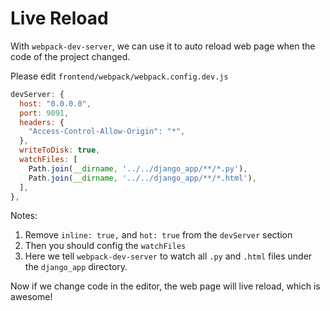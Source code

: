 # Live Reload

With `webpack-dev-server`, we can use it to auto reload web page when the code of the project changed.

Please edit `frontend/webpack/webpack.config.dev.js`

```js
devServer: {
  host: "0.0.0.0",
  port: 9091,
  headers: {
    "Access-Control-Allow-Origin": "*",
  },
  writeToDisk: true,
  watchFiles: [
    Path.join(__dirname, '../../django_app/**/*.py'),
    Path.join(__dirname, '../../django_app/**/*.html'),
  ],
},
```

Notes:

1. Remove `inline: true,` and `hot: true` from the `devServer` section
1. Then you should config the `watchFiles`
1. Here we tell `webpack-dev-server` to watch all `.py` and `.html` files under the `django_app` directory.

Now if we change code in the editor, the web page will live reload, which is awesome!
